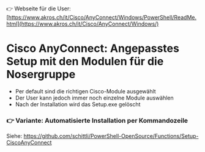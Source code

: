 
👉 Webseite für die User: [https://www.akros.ch/it/Cisco/AnyConnect/Windows/PowerShell/ReadMe.html](https://www.akros.ch/it/Cisco/AnyConnect/Windows/)

# Cisco AnyConnect: Angepasstes Setup mit den Modulen für die Nosergruppe

- Per default sind die richtigen Cisco-Module ausgewählt
- Der User kann jedoch immer noch einzelne Module auswählen
- Nach der Installation wird das Setup.exe gelöscht


### 👉 Variante: Automatisierte Installation per Kommandozeile

Siehe: [https://github.com/schittli/PowerShell-OpenSource/Functions/Setup-CiscoAnyConnect
](https://github.com/schittli/PowerShell-OpenSource/tree/main/Functions/Setup-CiscoAnyConnect)


